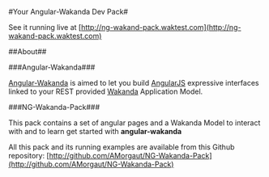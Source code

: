 #Your Angular-Wakanda Dev Pack#

See it running live at [http://ng-wakand-pack.waktest.com](http://ng-wakand-pack.waktest.com)

##About##

###Angular-Wakanda###

[Angular-Wakanda](http://wakanda.org/angularjs) is aimed to let you build [AngularJS](http://angularjs.com) expressive interfaces linked to your REST provided [Wakanda](http://wakanda.org) Application Model.

###NG-Wakanda-Pack###

This pack contains a set of angular pages and a Wakanda Model to interact with and to learn get started with **angular-wakanda**

All this pack and its running examples are available from this Github repository:
[http://github.com/AMorgaut/NG-Wakanda-Pack](http://github.com/AMorgaut/NG-Wakanda-Pack)
